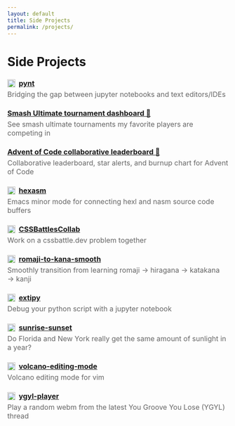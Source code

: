 ```yaml
---
layout: default
title: Side Projects
permalink: /projects/
---
```


<h1>Side Projects</h1>

<h3 style="margin-bottom: 0;">
  <img
    src="https://github.githubassets.com/images/modules/logos_page/GitHub-Mark.png"
    width="18"
    style="vertical-align:-3px; margin-right:4px;"
  >
  <a href="https://github.com/ebanner/pynt">pynt</a>
</h3>
<p style="margin-top: 5px; color: #666; font-size: 16px;">
  Bridging the gap between jupyter notebooks and text editors/IDEs
</p>

<h3 style="margin-bottom: 0;">
  <a href="/projects/1-find-smash-tournaments/">Smash Ultimate tournament dashboard 👾</a>
</h3>
<p style="margin-top: 5px; color: #666; font-size: 16px;">
  See smash ultimate tournaments my favorite players are competing in
</p>

<h3 style="margin-bottom: 0;">
  <a href="/projects/2-advent-of-code-collaborative-leaderboard/">Advent of Code collaborative leaderboard 🎄</a>
</h3>
<p style="margin-top: 5px; color: #666; font-size: 16px;">
  Collaborative leaderboard, star alerts, and burnup chart for Advent of Code
</p>

<h3 style="margin-bottom: 0;">
  <img
    src="https://github.githubassets.com/images/modules/logos_page/GitHub-Mark.png"
    width="18"
    style="vertical-align:-3px; margin-right:4px;"
  >
  <a href="https://github.com/ebanner/hexasm">hexasm</a>
</h3>
<p style="margin-top: 5px; color: #666; font-size: 16px;">
  Emacs minor mode for connecting hexl and nasm source code buffers
</p>

<h3 style="margin-bottom: 0;">
  <img
    src="https://github.githubassets.com/images/modules/logos_page/GitHub-Mark.png"
    width="18"
    style="vertical-align:-3px; margin-right:4px;"
  >
  <a href="https://github.com/ebanner/CSSBattlesCollab">CSSBattlesCollab</a>
</h3>
<p style="margin-top: 5px; color: #666; font-size: 16px;">
  Work on a cssbattle.dev problem together
</p>

<h3 style="margin-bottom: 0;">
  <img
    src="https://github.githubassets.com/images/modules/logos_page/GitHub-Mark.png"
    width="18"
    style="vertical-align:-3px; margin-right:4px;"
  >
  <a href="https://github.com/ebanner/romaji-to-kana-smooth">romaji-to-kana-smooth</a>
</h3>
<p style="margin-top: 5px; color: #666; font-size: 16px;">
  Smoothly transition from learning romaji → hiragana → katakana → kanji
</p>

<h3 style="margin-bottom: 0;">
  <img
    src="https://github.githubassets.com/images/modules/logos_page/GitHub-Mark.png"
    width="18"
    style="vertical-align:-3px; margin-right:4px;"
  >
  <a href="https://github.com/ebanner/extipy">extipy</a>
</h3>
<p style="margin-top: 5px; color: #666; font-size: 16px;">
  Debug your python script with a jupyter notebook
</p>

<h3 style="margin-bottom: 0;">
  <img
    src="https://logos-world.net/wp-content/uploads/2023/08/X-Logo.png"
    width="18"
    style="vertical-align:-3px; margin-right:4px;"
  >
  <a href="https://x.com/EdwardBanner/status/1643681111384682496">sunrise-sunset</a>
</h3>
<p style="margin-top: 5px; color: #666; font-size: 16px;">
  Do Florida and New York really get the same amount of sunlight in a year?
</p>

<h3 style="margin-bottom: 0;">
  <img
    src="https://github.githubassets.com/images/modules/logos_page/GitHub-Mark.png"
    width="18"
    style="vertical-align:-3px; margin-right:4px;"
  >
  <a href="https://github.com/ebanner/volcano-editing-mode">volcano-editing-mode</a>
</h3>
<p style="margin-top: 5px; color: #666; font-size: 16px;">
  Volcano editing mode for vim
</p>

<h3 style="margin-bottom: 0;">
  <img
    src="https://github.githubassets.com/images/modules/logos_page/GitHub-Mark.png"
    width="18"
    style="vertical-align:-3px; margin-right:4px;"
  >
  <a href="https://github.com/ebanner/ygyl-player">ygyl-player</a>
</h3>
<p style="margin-top: 5px; color: #666; font-size: 16px;">
  Play a random webm from the latest You Groove You Lose (YGYL) thread
</p>

